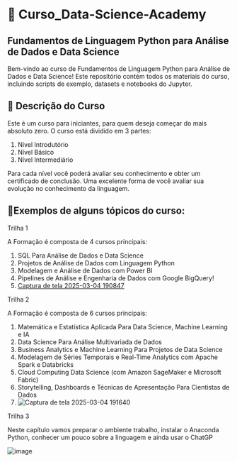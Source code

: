 # 🚀 Curso_Data-Science-Academy


## Fundamentos de Linguagem Python para Análise de Dados e Data Science

Bem-vindo ao curso de Fundamentos de Linguagem Python para Análise de Dados e Data Science! Este repositório contém todos os materiais do curso, incluindo scripts de exemplo, datasets e notebooks do Jupyter.

## 🚀 Descrição do Curso

Este é um curso para iniciantes, para quem deseja começar do mais absoluto zero. O curso está dividido em 3 partes:


1. Nível Introdutório
2. Nível Básico
3. Nível Intermediário

Para cada nível você poderá avaliar seu conhecimento e obter um certificado de conclusão. Uma excelente forma de você avaliar sua evolução no conhecimento da linguagem.

## 🚀Exemplos de alguns tópicos do curso:

Trilha 1

A Formação é composta de 4 cursos principais:
1. SQL Para Análise de Dados e Data Science
2. Projetos de Análise de Dados com Linguagem Python
3. Modelagem e Análise de Dados com Power BI
4. Pipelines de Análise e Engenharia de Dados com Google BigQuery!
5. [Captura de tela 2025-03-04 190847](https://github.com/user-attachments/assets/ced385fa-6854-490b-b8f5-34024e488c48)


 Trilha 2

A Formação é composta de 6 cursos principais:
1. Matemática e Estatística Aplicada Para Data Science, Machine Learning e IA
2. Data Science Para Análise Multivariada de Dados
3. Business Analytics e Machine Learning Para Projetos de Data Science
4. Modelagem de Séries Temporais e Real-Time Analytics com Apache Spark e Databricks
5. Cloud Computing Data Science (com Amazon SageMaker e Microsoft Fabric)
6. Storytelling, Dashboards e Técnicas de Apresentação Para Cientistas de Dados
7. ![Captura de tela 2025-03-04 191640](https://github.com/user-attachments/assets/614c0a36-f7d2-46ea-b13b-e5dd3acd7f5e)

Trilha 3

Neste  capítulo  vamos  preparar  o  ambiente  trabalho,  instalar  o  Anaconda  Python, conhecer um pouco sobre a linguagem e ainda usar o ChatGP

![image](https://github.com/user-attachments/assets/e614b733-c11b-4861-86ac-a726f0fdb134)


